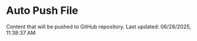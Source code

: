 # Auto Push File

Content that will be pushed to GitHub repository.
Last updated: 06/28/2025, 11:38:37 AM